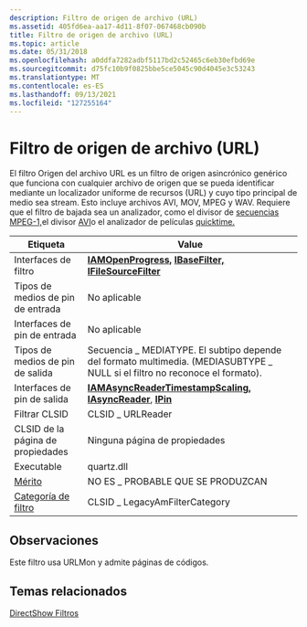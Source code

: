 ```yaml
---
description: Filtro de origen de archivo (URL)
ms.assetid: 405fd6ea-aa17-4d11-8f07-067468cb090b
title: Filtro de origen de archivo (URL)
ms.topic: article
ms.date: 05/31/2018
ms.openlocfilehash: a0ddfa7282adbf5117bd2c52465c6eb30efbd69e
ms.sourcegitcommit: d75fc10b9f0825bbe5ce5045c90d4045e3c53243
ms.translationtype: MT
ms.contentlocale: es-ES
ms.lasthandoff: 09/13/2021
ms.locfileid: "127255164"
---
```

# <a name="file-source-url-filter"></a>Filtro de origen de archivo (URL)

El filtro Origen del archivo URL es un filtro de origen asincrónico genérico que funciona con cualquier archivo de origen que se pueda identificar mediante un localizador uniforme de recursos (URL) y cuyo tipo principal de medio sea stream. Esto incluye archivos AVI, MOV, MPEG y WAV. Requiere que el filtro de bajada sea un analizador, como el divisor de [secuencias MPEG-1,](mpeg-1-stream-splitter-filter.md)el divisor [AVI](avi-splitter-filter.md)o el analizador de películas [quicktime.](quicktime-movie-parser-filter.md)



| Etiqueta | Value |
|------------------------------------------|--------------------------------------------------------------------------------------------------------------------------------------|
| Interfaces de filtro                        | [**IAMOpenProgress,**](/windows/desktop/api/Strmif/nn-strmif-iamopenprogress) [**IBaseFilter,**](/windows/desktop/api/Strmif/nn-strmif-ibasefilter) [**IFileSourceFilter**](/windows/desktop/api/Strmif/nn-strmif-ifilesourcefilter)       |
| Tipos de medios de pin de entrada                    | No aplicable                                                                                                                       |
| Interfaces de pin de entrada                     | No aplicable                                                                                                                       |
| Tipos de medios de pin de salida                   | Secuencia \_ MEDIATYPE. El subtipo depende del formato multimedia. (MEDIASUBTYPE \_ NULL si el filtro no reconoce el formato).         |
| Interfaces de pin de salida                    | [**IAMAsyncReaderTimestampScaling,**](/windows/desktop/api/Strmif/nn-strmif-iamasyncreadertimestampscaling) [**IAsyncReader**](/windows/desktop/api/Strmif/nn-strmif-iasyncreader), [**IPin**](/windows/desktop/api/Strmif/nn-strmif-ipin) |
| Filtrar CLSID                             | CLSID \_ URLReader                                                                                                                     |
| CLSID de la página de propiedades                      | Ninguna página de propiedades                                                                                                                     |
| Executable                               | quartz.dll                                                                                                                           |
| [Mérito](merit.md)                       | NO ES \_ PROBABLE QUE SE PRODUZCAN                                                                                                                      |
| [Categoría de filtro](filter-categories.md) | CLSID \_ LegacyAmFilterCategory                                                                                                        |



 

## <a name="remarks"></a>Observaciones

Este filtro usa URLMon y admite páginas de códigos.

## <a name="related-topics"></a>Temas relacionados

<dl> <dt>

[DirectShow Filtros](directshow-filters.md)
</dt> </dl>

 

 



